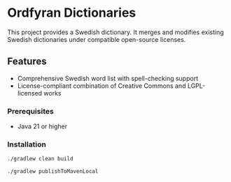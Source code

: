 # Ordfyran Dictionaries

This project provides a Swedish dictionary. It merges and modifies existing Swedish dictionaries under compatible open-source licenses.

## Features

- Comprehensive Swedish word list with spell-checking support
- License-compliant combination of Creative Commons and LGPL-licensed works

### Prerequisites

- Java 21 or higher

### Installation

```bash
./gradlew clean build
```

```bash
./gradlew publishToMavenLocal
```